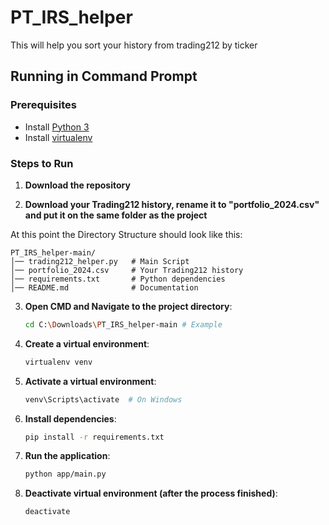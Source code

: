 # PT_IRS_helper
This will help you sort your history from trading212 by ticker

## Running in Command Prompt

### Prerequisites
- Install [Python 3](https://www.python.org/downloads/)
- Install [virtualenv](https://virtualenv.pypa.io/en/latest/)

### Steps to Run
1. **Download the repository**

2. **Download your Trading212 history, rename it to "portfolio_2024.csv" and put it on the same folder as the project**

At this point the Directory Structure should look like this:
```
PT_IRS_helper-main/
│── trading212_helper.py   # Main Script
│── portfolio_2024.csv     # Your Trading212 history
│── requirements.txt       # Python dependencies
│── README.md              # Documentation
```

3. **Open CMD and Navigate to the project directory**:
   ```sh
   cd C:\Downloads\PT_IRS_helper-main # Example
   ```
   
4. **Create a virtual environment**:
   ```sh
   virtualenv venv
   ```
5. **Activate a virtual environment**:
   ```sh
   venv\Scripts\activate  # On Windows
   ```

6. **Install dependencies**:
   ```sh
   pip install -r requirements.txt
   ```

7. **Run the application**:
   ```sh
   python app/main.py
   ```

8. **Deactivate virtual environment (after the process finished)**:
   ```sh
   deactivate
   ```
